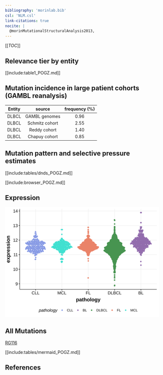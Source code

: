 ```yaml
---
bibliography: 'morinlab.bib'
csl: 'NLM.csl'
link-citations: true
nocite: |
  @morinMutationalStructuralAnalysis2013, 
---
```

[[_TOC_]]


## Relevance tier by entity

[[include:table1_POGZ.md]]

## Mutation incidence in large patient cohorts (GAMBL reanalysis)

|Entity|source        |frequency (%)|
|:------:|:--------------:|:-------------:|
|DLBCL |GAMBL genomes |0.96         |
|DLBCL |Schmitz cohort|2.55         |
|DLBCL |Reddy cohort  |1.40         |
|DLBCL |Chapuy cohort |0.85         |

## Mutation pattern and selective pressure estimates

[[include:tables/dnds_POGZ.md]]



[[include:browser_POGZ.md]]

## Expression
![](images/gene_expression/POGZ_by_pathology.svg)
<!-- ORIGIN: morinMutationalStructuralAnalysis2013 -->
<!-- DLBCL: morinMutationalStructuralAnalysis2013 -->

## All Mutations

[RG116](https://www.bcgsc.ca/downloads/morinlab/GAMBL/Morin_2013/RG116.html)

[[include:tables/mermaid_POGZ.md]]

## References

